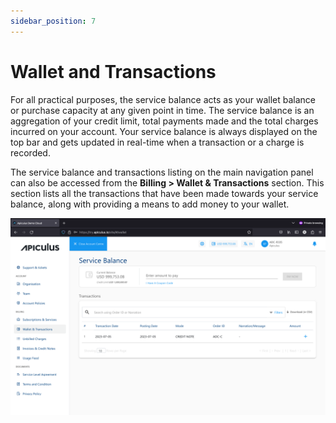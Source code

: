 ```yaml
---
sidebar_position: 7
---
```

# Wallet and Transactions
For all practical purposes, the service balance acts as your wallet balance or purchase capacity at any given point in time. The service balance is an aggregation of your credit limit, total payments made and the total charges incurred on your account. Your service balance is always displayed on the top bar and gets updated in real-time when a transaction or a charge is recorded.

The service balance and transactions listing on the main navigation panel can also be accessed from the **Billing > Wallet & Transactions** section. This section lists all the transactions that have been made towards your service balance, along with providing a means to add money to your wallet.

![# Wallet and Transactions](img/WalletandTransactions.png)



